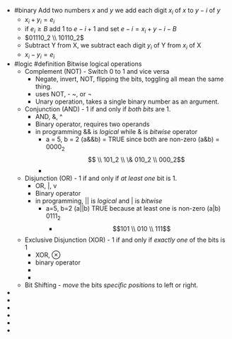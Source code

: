 - #binary Add two numbers $x$ and $y$ we add each digit $x_i$ of $x$ to $y-i$ of $y$
	- $x_i + y_i = e_i$
	- if $e_i \geq B$ add 1 to $e-{i+1}$ and set $e-i=x_i+y-i - B$
	- $01110_2 \\ 10110_2$
	- Subtract Y from X, we subtract each digit $y_i$ of Y from $x_i$ of X
	- $x_i - y_i = e_i$
- #logic #definition  Bitwise logical operations
	- Complement (NOT) - Switch 0 to 1 and vice versa
		- Negate, invert, NOT, flipping the bits, toggling all mean the same thing.
		- uses NOT, - ~, or ¬
		- Unary operation, takes a single binary number as an argument.
	- Conjunction (AND) - 1 if and only if *both bits* are 1.
		- AND, &, ^
		- Binary operator, requires two operands
		- in programming && is *logical* while & is *bitwise* operator
			- a = 5, b = 2
			  (a&&b) = TRUE since both are non-zero
			  (a&b) = $0000_2$ $$  \\   101_2 \\ \& 010_2 \\  000_2$$
			-
	- Disjunction (OR) - 1 if and only if *at least one* bit is 1.
		- OR, |, v
		- Binary operator
		- in programming, || is *logical* and | is *bitwise*
			- a=5, b=2
			  (a||b) TRUE because at least one is non-zero
			  (a|b) $0111_2$
				- $$101 \\ 010 \\ 111$$
	- Exclusive Disjunction (XOR) - 1 if and only if *exactly one* of the bits is 1
		- XOR, ⊗
		- binary operator
		-
		-
	- Bit Shifting - *move* the bits *specific positions* to left or right.
-
-
-
-
-
-